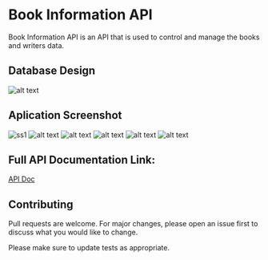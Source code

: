

# Book Information API

Book Information API is an API that is used to control and manage the books and writers data.

## Database Design

![alt text](https://storee-api.000webhostapp.com/public/assets/product_image/database-design.png)


## Aplication Screenshot

![ss1](https://storee-api.000webhostapp.com/public/assets/product_image/ssApp1.PNG)
![alt text](https://storee-api.000webhostapp.com/public/assets/product_image/ssApp2.PNG)
![alt text](https://storee-api.000webhostapp.com/public/assets/product_image/ssApp3.PNG)
![alt text](https://storee-api.000webhostapp.com/public/assets/product_image/ssApp4.PNG)
![alt text](https://storee-api.000webhostapp.com/public/assets/product_image/ssApp5.PNG)
![alt text](https://storee-api.000webhostapp.com/public/assets/product_image/ssApp6.PNG)


## Full API Documentation Link:
[API Doc](https://web.postman.co/workspace/DOT-Internship-Technical-Test~ce65861b-9e06-4795-bb75-277e29f5f051/documentation/12461116-a4b4ee85-ba1c-4ced-a1e1-9f77ebb19cc2)

## Contributing
Pull requests are welcome. For major changes, please open an issue first to discuss what you would like to change.

Please make sure to update tests as appropriate.

